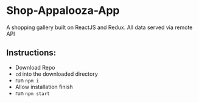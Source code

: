 # Shop-Appalooza-App
A shopping gallery built on ReactJS and Redux. All data served via remote API

## Instructions:

<ul>
<li>Download Repo</li>
<li><code>cd</code> into the downloaded directory</li>
<li>run <code>npm i</code></li>
<li>Allow installation finish</li>
<li>run <code>npm start</code></li>
</ul>

